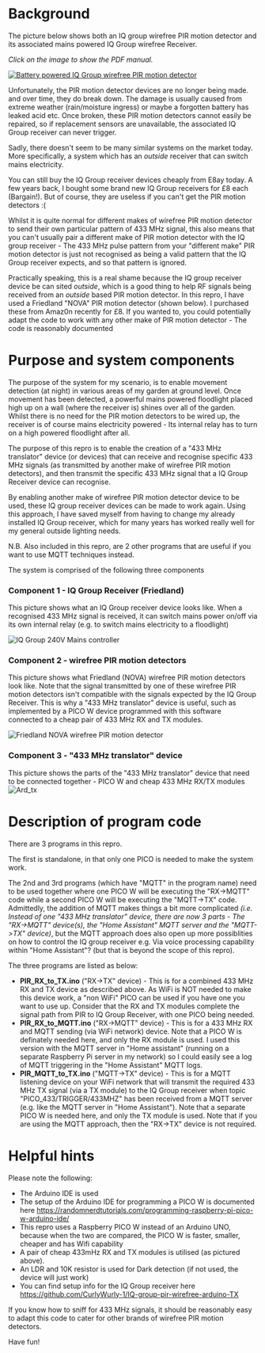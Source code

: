 # Background

The picture below shows both an IQ group wirefree PIR motion detector and its associated mains powered IQ Group wirefree Receiver. 

_Click on the image to show the PDF manual._

<a href="images/PIR_documentation.pdf">
   <img src="images/PIR_and_receiver.jpg" alt="Battery powered IQ Group wirefree PIR motion detector" - CLICK to show PDF manual />
</a>

Unfortunately, the PIR motion detector devices are no longer being made. and over time, they do break down. The damage is usually caused from extreme weather (rain/moisture ingress) or maybe a forgotten battery has leaked acid etc. Once broken, these PIR motion detectors cannot easily be repaired, so if replacement sensors are unavailable, the associated IQ Group receiver can never trigger. 

Sadly, there doesn't seem to be many similar systems on the market today. More specifically, a system which has an _outside_ receiver that can switch mains electricity. 

You can still buy the IQ Group receiver devices cheaply from E8ay today. A few years back, I bought some brand new IQ Group receivers for £8 each (Bargain!). But of course, they are useless if you can't get the PIR motion detectors :(

Whilst it is quite normal for different makes of wirefree PIR motion detector to send their own particular pattern of 433 MHz signal, this also means that you can't usually pair a different make of PIR motion detector with the IQ group receiver - The 433 MHz pulse pattern from your "different make" PIR motion detector is just not recognised as being a valid pattern that the IQ Group receiver expects, and so that pattern is ignored. 

Practically speaking, this is a real shame because the IQ group receiver device be can sited _outside_, which is a good thing to help RF signals being received from an _outside_ based PIR motion detector. 
In this repro, I have used a Friedland "NOVA" PIR motion detector (shown below). I purchased these from Amaz0n recently for £8. If you wanted to, you could potentially adapt the code to work with any other make of PIR motion detector - The code is reasonably documented 

# Purpose and system components
The purpose of the system for my scenario, is to enable movement detection (at night) in various areas of my garden at ground level. Once movement has been detected, a powerful mains powered floodlight placed high up on a wall (where the receiver is) shines over all of the garden. Whilst there is no need for the PIR motion detectors to be wired up, the receiver is of course mains electricity powered - Its internal relay has to turn on a high powered floodlight after all. 

The purpose of this repro is to enable the creation of a "433 MHz translator" device (or devices) that can receive and recognise specific 433 MHz signals (as transmitted by another make of wirefree PIR motion detectors), and then transmit the specific 433 MHz signal that a IQ Group Receiver device can recognise. 

By enabling another make of wirefree PIR motion detector device to be used, these IQ group receiver devices can be made to work again. Using this approach, I have saved myself from having to change my already installed IQ Group receiver, which for many years has worked really well for my general outside lighting needs. 

N.B. Also included in this repro, are 2 other programs that are useful if you want to use MQTT techniques instead.

The system is comprised of the following three components    

### Component 1 - IQ Group Receiver (Friedland)
This picture shows what an IQ Group receiver device looks like. When a recognised 433 MHz signal is received, it can switch mains power on/off via its own internal relay (e.g. to switch mains electricity to a floodlight)

<img src="images/P1140936.jpg" alt="IQ Group 240V Mains controller"/>

### Component 2 - wirefree PIR motion detectors
This picture shows what Friedland (NOVA) wirefree PIR motion detectors look like. Note that the signal transmitted by one of these wirefree PIR motion detectors isn't compatible with the signals expected by the IQ Group Receiver. This is why a "433 MHz translator" device is useful, such as implemented by a PICO W device programmed with this software connected to a cheap pair of 433 MHz RX and TX modules. 

<img src="images/Friedland_PIR_and_box.jpg" alt="Friedland NOVA wirefree PIR motion detector"/>

### Component 3 -  "433 MHz translator" device
This picture shows the parts of the "433 MHz translator" device that need to be connected together - PICO W and cheap 433 MHz RX/TX modules   
<img src="images/ard.jpg" alt="Ard_tx"/>

# Description of program code   
There are 3 programs in this repro. 

The first is standalone, in that only one PICO is needed to make the system work. 

The 2nd and 3rd programs (which have "MQTT" in the program name) need to be used together where one PICO W will be executing the "RX->MQTT" code while a second PICO W will be executing the "MQTT->TX" code. Admittedly, the addition of MQTT makes things a bit more complicated _(i.e. Instead of one "433 MHz translator" device, there are now 3 parts  - The "RX->MQTT" device(s), the "Home Assistant" MQTT server and the "MQTT->TX" device)_, but the MQTT approach does also open up more possiblities on how to control the IQ group receiver e.g. Via voice processing capability within "Home Assistant"? (but that is beyond the scope of this repro). 

The three programs are listed as below:
 - __PIR_RX_to_TX.ino__ ("RX->TX" device) -   This is for a combined 433 MHz RX and TX device as described above. As WiFi is NOT needed to make this device work, a "non WiFi" PICO can be used if you have one you want to use up. Consider that the RX and TX modules complete the signal path from PIR to IQ Group Receiver, with one PICO being needed. 
 - __PIR_RX_to_MQTT.ino__ ("RX->MQTT" device) - This is for a 433 MHz RX and MQTT sending (via WiFi network) device. Note that a PICO W is definately needed here, and only the RX module is used. I used this version with the MQTT server in "Home assistant" (running on a separate Raspberry Pi server in my network) so I could easily see a log of MQTT triggering in the "Home Assistant" MQTT logs.
 - __PIR_MQTT_to_TX.ino__ ("MQTT->TX" device) - This is for a MQTT listening device on your WiFi network that will transmit the required 433 MHz TX signal (via a TX module) to the IQ Group receiver when topic "PICO_433/TRIGGER/433MHZ" has been received from a MQTT server (e.g. like the MQTT server in "Home Assistant").  Note that a separate PICO W is needed here, and only the TX module is used. Note that if you are using the MQTT approach, then the "RX->TX" device is not required. 


# Helpful hints   
Please note the following: 
 - The Arduino IDE is used
 - The setup of the Arduino IDE for programming a PICO W is documented here https://randomnerdtutorials.com/programming-raspberry-pi-pico-w-arduino-ide/
 - This repro uses a Raspberry PICO W instead of an Arduino UNO, because when the two are compared, the PICO W is faster, smaller, cheaper and has Wifi capability
 - A pair of cheap 433mHz RX and TX modules is utilised (as pictured above).
 - An LDR and 10K resistor is used for Dark detection (if not used, the device will just work)
 - You can find setup info for the IQ Group receiver here  https://github.com/CurlyWurly-1/IQ-group-pir-wirefree-arduino-TX

If you know how to sniff for 433 MHz signals, it should be reasonably easy to adapt this code to cater for other brands of wirefree PIR motion detectors.

Have fun!
